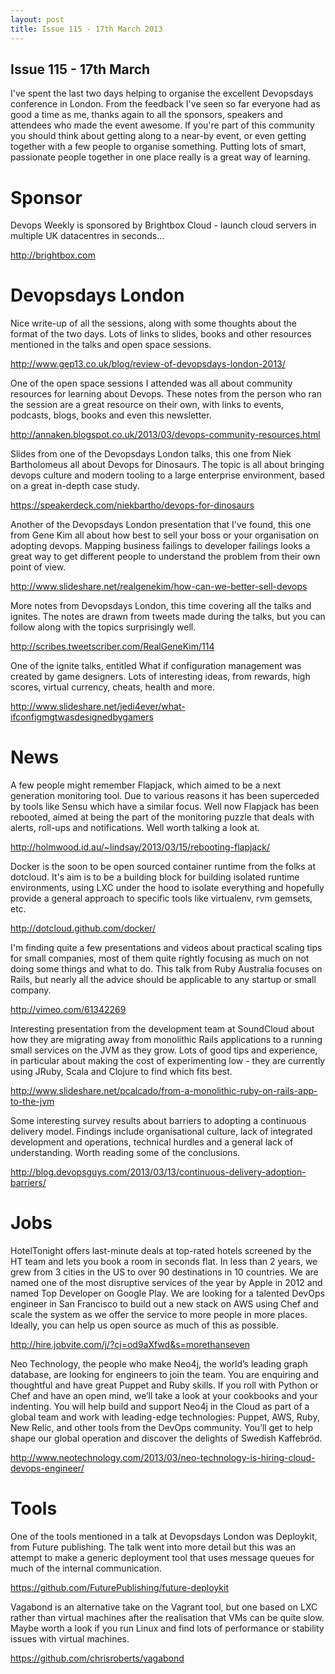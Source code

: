 ```yaml
---
layout: post
title: Issue 115 - 17th March 2013
---
```


## Issue 115 - 17th March

I've spent the last two days helping to organise the excellent Devopsdays conference in London. From the feedback I've seen so far everyone had as good a time as me, thanks again to all the sponsors, speakers and attendees who made the event awesome. If you're part of this community you should think about getting along to a near-by event, or even getting together with a few people to organise something. Putting lots of smart, passionate people together in one place really is a great way of learning.


Sponsor
======

Devops Weekly is sponsored by Brightbox Cloud - launch cloud servers in multiple UK datacentres in seconds...

http://brightbox.com


Devopsdays London
===============

Nice write-up of all the sessions, along with some thoughts about the format of the two days. Lots of links to slides, books and other resources mentioned in the talks and open space sessions.

http://www.gep13.co.uk/blog/review-of-devopsdays-london-2013/


One of the open space sessions I attended was all about community resources for learning about Devops. These notes from the person who ran the session are a great resource on their own, with links to events, podcasts, blogs, books and even this newsletter.

http://annaken.blogspot.co.uk/2013/03/devops-community-resources.html


Slides from one of the Devopsdays London talks, this one from Niek Bartholomeus all about Devops for Dinosaurs. The topic is all about bringing devops culture and modern tooling to a large enterprise environment, based on a great in-depth case study.

https://speakerdeck.com/niekbartho/devops-for-dinosaurs


Another of the Devopsdays London presentation that I've found, this one from Gene Kim all about how best to sell your boss or your organisation on adopting devops. Mapping business failings to developer failings looks a great way to get different people to understand the problem from their own point of view.

http://www.slideshare.net/realgenekim/how-can-we-better-sell-devops


More notes from Devopsdays London, this time covering all the talks and ignites. The notes are drawn from tweets made during the talks, but you can follow along with the topics surprisingly well.

http://scribes.tweetscriber.com/RealGeneKim/114


One of the ignite talks, entitled What if configuration management was created by game designers. Lots of interesting ideas, from rewards, high scores, virtual currency, cheats, health and more.

http://www.slideshare.net/jedi4ever/what-ifconfigmgtwasdesignedbygamers


News
====

A few people might remember Flapjack, which aimed to be a next generation monitoring tool. Due to various reasons it has been superceded by tools like Sensu which have a similar focus. Well now Flapjack has been rebooted, aimed at being the part of the monitoring puzzle that deals with alerts, roll-ups and notifications. Well worth talking a look at.

http://holmwood.id.au/~lindsay/2013/03/15/rebooting-flapjack/


Docker is the soon to be open sourced container runtime from the folks at dotcloud. It's aim is to be a building block for building isolated runtime environments, using LXC under the hood to isolate everything and hopefully provide a general approach to specific tools like virtualenv, rvm gemsets, etc.

http://dotcloud.github.com/docker/


I'm finding quite a few presentations and videos about practical scaling tips for small companies, most of them quite rightly focusing as much on not doing some things and what to do. This talk from Ruby Australia focuses on Rails, but nearly all the advice should be applicable to any startup or small company.

http://vimeo.com/61342269


Interesting presentation from the development team at SoundCloud about how they are migrating away from monolithic Rails applications to a running small services on the JVM as they grow. Lots of good tips and experience, in particular about making the cost of experimenting low - they are currently using JRuby, Scala and Clojure to find which fits best.

http://www.slideshare.net/pcalcado/from-a-monolithic-ruby-on-rails-app-to-the-jvm


Some interesting survey results about barriers to adopting a continuous delivery model. Findings include organisational culture, lack of integrated development and operations, technical hurdles and a general lack of understanding. Worth reading some of the conclusions.

http://blog.devopsguys.com/2013/03/13/continuous-delivery-adoption-barriers/


Jobs
====

HotelTonight offers last-minute deals at top-rated hotels screened by the HT team and lets you book a room in seconds flat.  In less than 2 years, we grew from 3 cities in the US to over 90 destinations in 10 countries. We are named one of the most disruptive services of the year by Apple in 2012 and named Top Developer on Google Play. We are looking for a talented DevOps engineer in San Francisco to build out a new stack on AWS using Chef and scale the system as we offer the service to more people in more places. Ideally, you can help us open source as much of this as possible.

http://hire.jobvite.com/j/?cj=od9aXfwd&s=morethanseven


Neo Technology, the people who make Neo4j, the world’s leading graph database, are looking for engineers to join the team. You are enquiring and thoughtful and have great Puppet and Ruby skills. If you roll with Python or Chef and have an open mind, we’ll take a look at your cookbooks and your indenting. You will help build and support Neo4j in the Cloud as part of a global team and work with leading-edge technologies: Puppet, AWS, Ruby, New Relic, and other tools from the DevOps community. You’ll get to help shape our global operation and discover the delights of Swedish Kaffebröd.

http://www.neotechnology.com/2013/03/neo-technology-is-hiring-cloud-devops-engineer/


Tools
====

One of the tools mentioned in a talk at Devopsdays London was Deploykit, from Future publishing. The talk went into more detail but this was an attempt to make a generic deployment tool that uses message queues for much of the internal communication.

https://github.com/FuturePublishing/future-deploykit


Vagabond is an alternative take on the Vagrant tool, but one based on LXC rather than virtual machines after the realisation that VMs can be quite slow. Maybe worth a look if you run Linux and find lots of performance or stability issues with virtual machines.

https://github.com/chrisroberts/vagabond
